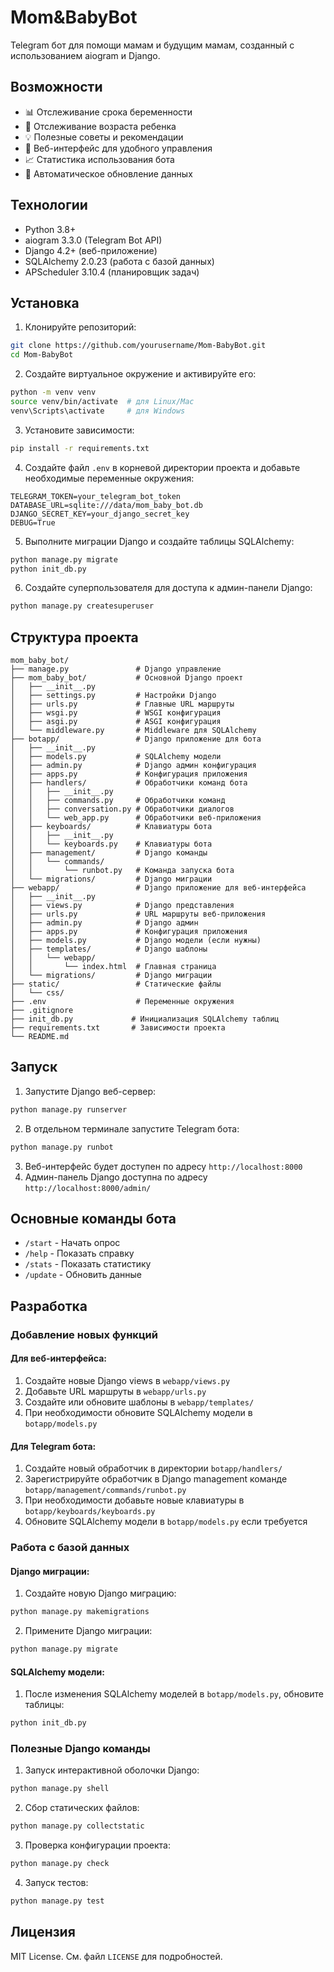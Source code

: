 # Mom&BabyBot

Telegram бот для помощи мамам и будущим мамам, созданный с использованием aiogram и Django.

## Возможности

- 📊 Отслеживание срока беременности
- 👶 Отслеживание возраста ребенка
- 💡 Полезные советы и рекомендации
- 📱 Веб-интерфейс для удобного управления
- 📈 Статистика использования бота
- 🔄 Автоматическое обновление данных

## Технологии

- Python 3.8+
- aiogram 3.3.0 (Telegram Bot API)
- Django 4.2+ (веб-приложение)
- SQLAlchemy 2.0.23 (работа с базой данных)
- APScheduler 3.10.4 (планировщик задач)

## Установка

1. Клонируйте репозиторий:
```bash
git clone https://github.com/yourusername/Mom-BabyBot.git
cd Mom-BabyBot
```

2. Создайте виртуальное окружение и активируйте его:
```bash
python -m venv venv
source venv/bin/activate  # для Linux/Mac
venv\Scripts\activate     # для Windows
```

3. Установите зависимости:
```bash
pip install -r requirements.txt
```

4. Создайте файл `.env` в корневой директории проекта и добавьте необходимые переменные окружения:
```env
TELEGRAM_TOKEN=your_telegram_bot_token
DATABASE_URL=sqlite:///data/mom_baby_bot.db
DJANGO_SECRET_KEY=your_django_secret_key
DEBUG=True
```

5. Выполните миграции Django и создайте таблицы SQLAlchemy:
```bash
python manage.py migrate
python init_db.py
```

6. Создайте суперпользователя для доступа к админ-панели Django:
```bash
python manage.py createsuperuser
```

## Структура проекта

```
mom_baby_bot/
├── manage.py               # Django управление
├── mom_baby_bot/           # Основной Django проект
│   ├── __init__.py
│   ├── settings.py         # Настройки Django
│   ├── urls.py             # Главные URL маршруты
│   ├── wsgi.py             # WSGI конфигурация
│   ├── asgi.py             # ASGI конфигурация
│   └── middleware.py       # Middleware для SQLAlchemy
├── botapp/                 # Django приложение для бота
│   ├── __init__.py
│   ├── models.py           # SQLAlchemy модели
│   ├── admin.py            # Django админ конфигурация
│   ├── apps.py             # Конфигурация приложения
│   ├── handlers/           # Обработчики команд бота
│   │   ├── __init__.py
│   │   ├── commands.py     # Обработчики команд
│   │   ├── conversation.py # Обработчики диалогов
│   │   └── web_app.py      # Обработчики веб-приложения
│   ├── keyboards/          # Клавиатуры бота
│   │   ├── __init__.py
│   │   └── keyboards.py    # Клавиатуры бота
│   ├── management/         # Django команды
│   │   └── commands/
│   │       └── runbot.py   # Команда запуска бота
│   └── migrations/         # Django миграции
├── webapp/                 # Django приложение для веб-интерфейса
│   ├── __init__.py
│   ├── views.py            # Django представления
│   ├── urls.py             # URL маршруты веб-приложения
│   ├── admin.py            # Django админ
│   ├── apps.py             # Конфигурация приложения
│   ├── models.py           # Django модели (если нужны)
│   ├── templates/          # Django шаблоны
│   │   └── webapp/
│   │       └── index.html  # Главная страница
│   └── migrations/         # Django миграции
├── static/                 # Статические файлы
│   └── css/
├── .env                    # Переменные окружения
├── .gitignore
├── init_db.py             # Инициализация SQLAlchemy таблиц
├── requirements.txt       # Зависимости проекта
└── README.md
```

## Запуск

1. Запустите Django веб-сервер:
```bash
python manage.py runserver
```

2. В отдельном терминале запустите Telegram бота:
```bash
python manage.py runbot
```

3. Веб-интерфейс будет доступен по адресу `http://localhost:8000`
4. Админ-панель Django доступна по адресу `http://localhost:8000/admin/`

## Основные команды бота

- `/start` - Начать опрос
- `/help` - Показать справку
- `/stats` - Показать статистику
- `/update` - Обновить данные

## Разработка

### Добавление новых функций

#### Для веб-интерфейса:
1. Создайте новые Django views в `webapp/views.py`
2. Добавьте URL маршруты в `webapp/urls.py`
3. Создайте или обновите шаблоны в `webapp/templates/`
4. При необходимости обновите SQLAlchemy модели в `botapp/models.py`

#### Для Telegram бота:
1. Создайте новый обработчик в директории `botapp/handlers/`
2. Зарегистрируйте обработчик в Django management команде `botapp/management/commands/runbot.py`
3. При необходимости добавьте новые клавиатуры в `botapp/keyboards/keyboards.py`
4. Обновите SQLAlchemy модели в `botapp/models.py` если требуется

### Работа с базой данных

#### Django миграции:
1. Создайте новую Django миграцию:
```bash
python manage.py makemigrations
```

2. Примените Django миграции:
```bash
python manage.py migrate
```

#### SQLAlchemy модели:
1. После изменения SQLAlchemy моделей в `botapp/models.py`, обновите таблицы:
```bash
python init_db.py
```

### Полезные Django команды

1. Запуск интерактивной оболочки Django:
```bash
python manage.py shell
```

2. Сбор статических файлов:
```bash
python manage.py collectstatic
```

3. Проверка конфигурации проекта:
```bash
python manage.py check
```

4. Запуск тестов:
```bash
python manage.py test
```

## Лицензия

MIT License. См. файл `LICENSE` для подробностей. 